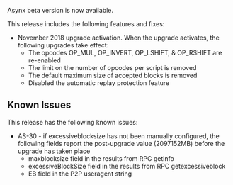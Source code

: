 Asynx beta version is now available. 

This release includes the following features and fixes:
 - November 2018 upgrade activation. When the upgrade activates, the 
 following upgrades take effect:
    - The opcodes OP_MUL, OP_INVERT, OP_LSHIFT, & OP_RSHIFT are re-enabled
    - The limit on the number of opcodes per script is removed
    - The default maximum size of accepted blocks is removed
    - Disabled the automatic replay protection feature

## Known Issues
This release has the following known issues:

* AS-30 - if excessiveblocksize has not been manually configured, the following fields report the
post-upgrade value (2097152MB) before the upgrade has taken place
  * maxblocksize field in the results from RPC getinfo
  * excessiveBlockSize field in the results from RPC getexcessiveblock
  * EB field in the P2P useragent string
